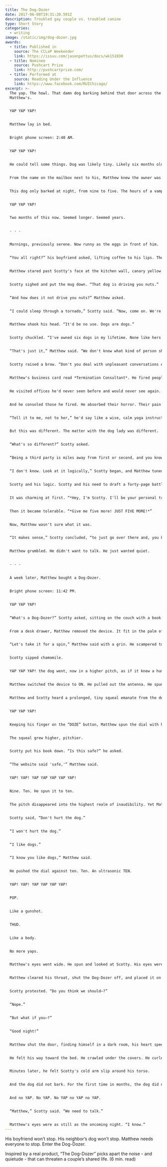 ```yaml
---
title: The Dog-Dozer
date: 2017-06-08T19:31:20.591Z
description: Troubled gay couple vs. troubled canine
type: Short Story
categories:
  - writing
image: /static/img/dog-dozer.jpg
awards:
  - title: Published in
    source: The CCLaP Weekender
    link: https://issuu.com/jasonpettus/docs/wk151030
  - title: Nominee
    source: Pushcart Prize
    link: http://pushcartprize.com/
  - title: Performed at
    source: Reading Under the Influence
    link: https://www.facebook.com/RUIChicago/
excerpt: >-
  The yap. The howl. That damn dog barking behind that door across the hall from
  Matthew's.


  YAP YAP YAP!


  Matthew lay in bed.


  Bright phone screen: 2:40 AM.


  YAP YAP YAP!


  He could tell some things. Dog was likely tiny. Likely six months old or less. Likely crying for his mother—his real one, not his human one, who never seemed home.


  From the name on the mailbox next to his, Matthew knew the owner was a woman, Polish or of Polish descent. That was it. He knew more about her dog's hopes and fears than he knew about hers.


  This dog only barked at night, from nine to five. The hours of a vampire.


  YAP YAP YAP!


  Two months of this now. Seemed longer. Seemed years.


  - - -


  Mornings, previously serene. Now runny as the eggs in front of him.


  “You all right?” his boyfriend asked, lifting coffee to his lips. The mug didn't have a handle. It had a built-in rubber sleeve, which made it cool to the touch. The two men had picked it out together, months ago. A housewarming gift of sorts. “*Cool to the touch!*” they read off the box in unison. Matthew and Scotty bursting into laughter, right there in Aisle 9. Simpler times.


  Matthew stared past Scotty's face at the kitchen wall, canary yellow. Matthew's lids drooped. He sharply inhaled, forcing a chord of wakefulness that would sustain and decay soon enough.


  Scotty sighed and put the mug down. “That dog is driving you nuts.”


  “And how does it not drive you nuts?” Matthew asked.


  “I could sleep through a tornado,” Scotty said. “Now, come on. We're gonna march across the hall and talk to her.”


  Matthew shook his head. “It'd be no use. Dogs are dogs.”


  Scotty chuckled. “I've owned six dogs in my lifetime. None like hers.”


  “That's just it,” Matthew said. “We don't know what kind of person she is. What if she cries?” he implored. “What if she has a gun?”


  Scotty raised a brow. “Don't you deal with unpleasant conversations every day?”


  Matthew's business card read *Termination Consultant*. He fired people for other people.


  He visited offices he'd never seen before and would never see again. He started conversations with “*Nice to meet you*,” and ended them with “*I'm sure you'll land on your feet.*” He did the dirty work of CEOs, managers, pizza parlor owners.


  And he consoled those he fired. He absorbed their horror. Their pain. “*She doesn't even have the guts to fire me herself?*” they'd scream.


  “Tell it to me, not to her,” he'd say like a wise, calm yoga instructor. He loved his job.


  But this was different. The matter with the dog lady was different.


  “What's so different?” Scotty asked.


  “Being a third party is miles away from first or second, and you know it,” Matthew said as he bowed his head and rubbed his temples in circles that went nowhere.


  “I don't know. Look at it logically,” Scotty began, and Matthew tuned him out after that.


  Scotty and his logic. Scotty and his need to draft a forty-page battle plan when all Matthew needed was an ear.


  It was charming at first. “*Hey, I'm Scotty. I'll be your personal trainer.*”


  Then it became tolerable. “*Give me five more! JUST FIVE MORE!*”


  Now, Matthew wasn't sure what it was.


  “It makes sense,” Scotty concluded, “to just go over there and, you know, talk.”


  Matthew grumbled. He didn't want to talk. He just wanted quiet.


  - - -


  A week later, Matthew bought a Dog-Dozer.


  Bright phone screen: 11:42 PM.


  YAP YAP YAP!


  “What's a Dog-Dozer?” Scotty asked, sitting on the couch with a book. He wore eyeglasses and boxers.


  From a desk drawer, Matthew removed the device. It fit in the palm of his hand, like a walkie-talkie. Like a detonator. It had a pull-out antenna and a spin dial that went to ten. It had a button on the side that said “DOZE.” It gleamed in the lamplight.


  “Let's take it for a spin,” Matthew said with a grin. He scampered to the front door.


  Scotty sipped chamomile.


  YAP YAP YAP! the dog went, now in a higher pitch, as if it knew a human had stepped closer.


  Matthew switched the device to ON. He pulled out the antenna. He spun the dial to four. No, five. He lifted the Dog-Dozer toward the door. He pressed and held the button marked “DOZE.”


  Matthew and Scotty heard a prolonged, tiny squeal emanate from the device, but only because they knew to listen for it.


  YAP YAP YAP!


  Keeping his finger on the “DOZE” button, Matthew spun the dial with his free thumb. To six. To seven. To eight.


  The squeal grew higher, pitchier.


  Scotty put his book down. “Is this safe?” he asked.


  “The website said 'safe,'” Matthew said.


  YAP! YAP! YAP YAP YAP YAP YAP!


  Nine. Ten. He spun it to ten.


  The pitch disappeared into the highest realm of inaudibility. Yet Matthew and Scotty could feel the squeal in their skulls.


  Scotty said, “Don't hurt the dog.”


  “I won't hurt the dog.”


  “I like dogs.”


  “I know you like dogs,” Matthew said.


  He pushed the dial against ten. Ten. An ultrasonic TEN.


  YAP! YAP! YAP YAP YAP YAP!


  POP.


  Like a gunshot.


  THUD.


  Like a body.


  No more yaps.


  Matthew's eyes went wide. He spun and looked at Scotty. His eyes were wide too.


  Matthew cleared his throat, shut the Dog-Dozer off, and placed it on an end table. With the calm of a president, he headed toward the bedroom, stepping over the cracked, rubber-sleeve mug on the floor. Chamomile everywhere.


  Scotty protested. “Do you think we should—?”


  “Nope.”


  “But what if you—?”


  “Good night!”


  Matthew shut the door, finding himself in a dark room, his heart speeding.


  He felt his way toward the bed. He crawled under the covers. He curled into a ball. He stayed awake.


  Minutes later, he felt Scotty's cold arm slip around his torso.


  And the dog did not bark. For the first time in months, the dog did not bark. For the first time in months, Matthew was reunited with the unbroken sounds of nighttime. The wall clock ticking. The refrigerator humming. The streetlights buzzing. Scotty's deep breathing.


  And no YAP. No YAP. No YAP no YAP no YAP.


  “Matthew,” Scotty said. “We need to talk.”


  Matthew's eyes were as still as the oncoming night. “I know.”
---
```

His boyfriend won’t stop. His neighbor’s dog won’t stop. Matthew needs everyone to stop. Enter the Dog-Dozer.

Inspired by a real product, “The Dog-Dozer” picks apart the noise - and quietude - that can threaten a couple’s shared life. (6 min. read)
